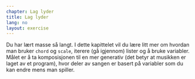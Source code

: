 ```yaml
---
chapter: Lag lyder
title: Lag lyder
lang: no
layout: exercise
---
```


Du har lært masse så langt. I dette kapittelet vil du lære litt mer om hvordan man bruker `chord` og `scale`, iterere (gå igjennom) lister og å bruke variabler. Målet er å ta komposisjonen til en mer generativ (det betyr at musikken er laget av et program), hvor deler av sangen er basert på variabler som du kan endre mens man spiller.